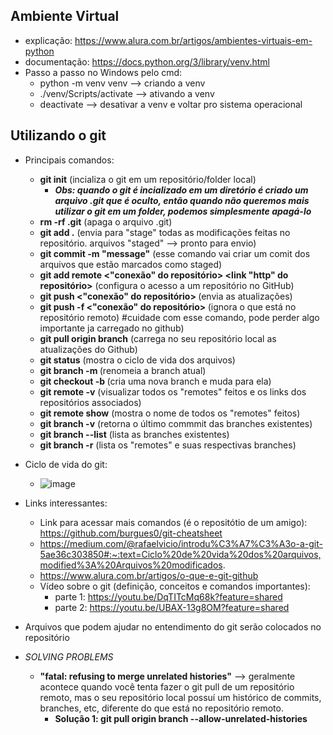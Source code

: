 ## Ambiente Virtual
- explicação: https://www.alura.com.br/artigos/ambientes-virtuais-em-python
- documentação: https://docs.python.org/3/library/venv.html
- Passo a passo no Windows pelo cmd:
    - python -m venv venv --> criando a venv
    - ./venv/Scripts/activate --> ativando a venv
    - deactivate --> desativar a venv e voltar pro sistema operacional
      
## Utilizando o git
- Principais comandos:
  - **git init** (incializa o git em um repositório/folder local)
      - ***Obs: quando o git é incializado em um diretório é criado um arquivo .git que é oculto, então quando não queremos mais utilizar o git em um folder, podemos simplesmente apagá-lo***
  - **rm -rf .git** (apaga o arquivo .git)
  - **git add .** (envia para "stage" todas as modificações feitas no repositório. arquivos "staged" --> pronto para envio)
  - **git commit -m "message"** (esse comando vai criar um comit dos arquivos que estão marcados como staged)
  - **git add remote <"conexão" do repositório> <link "http" do repositório>** (configura o acesso a um repositório no GitHub)
  - **git push <"conexão" do repositório> <nome-da-branch>**  (envia as atualizações)
  - **git push -f <"conexão" do repositório> <nome-da-branch>** (ignora o que está no repositório remoto) #cuidade com esse comando, pode perder algo importante ja carregado no github)
  - **git pull origin branch** (carrega no seu repositório local as atualizações do Github)
  - **git status** (mostra o ciclo de vida dos arquivos)
  - **git branch -m <novo-nome-para-branch>** (renomeia a branch atual)
  - **git checkout -b <nome-da-nova-branch>** (cria uma nova branch e muda para ela)
  - **git remote -v** (visualizar todos os "remotes" feitos e os links dos repositórios associados)
  - **git remote show** (mostra o nome de todos os "remotes" feitos)
  - **git branch -v** (retorna o último commmit das branches existentes)
  - **git branch --list** (lista as branches existentes)
  - **git branch -r** (lista os "remotes" e suas respectivas branches)

- Ciclo de vida do git:
    - ![image](https://github.com/mlaurabs/PDP_instructions/assets/89169599/5e578c3c-01b0-403d-ac45-dbb73dde9079)


- Links interessantes:
    - Link para acessar mais comandos (é o repositótio de um amigo): https://github.com/burgues0/git-cheatsheet
    - https://medium.com/@rafaelvicio/introdu%C3%A7%C3%A3o-a-git-5ae36c303850#:~:text=Ciclo%20de%20vida%20dos%20arquivos,modified%3A%20Arquivos%20modificados.
    - https://www.alura.com.br/artigos/o-que-e-git-github
    - Vídeo sobre o git (definição, conceitos e comandos importantes):
      - parte 1: https://youtu.be/DqTITcMq68k?feature=shared
      - parte 2: https://youtu.be/UBAX-13g8OM?feature=shared
        
- Arquivos que podem ajudar no entendimento do git serão colocados no repositório

- *SOLVING PROBLEMS*
  - **"fatal: refusing to merge unrelated histories"** --> geralmente acontece quando você tenta fazer o git pull de um repositório remoto, mas o seu repositório local possuí um histórico de commits, branches, etc, diferente do que está no repositório remoto.
     - **Solução 1: git pull origin branch --allow-unrelated-histories**
